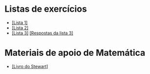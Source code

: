 # Listas de exercícios

- [[Lista 1]](../lista1.pdf)
- [[Lista 2]](../lista2.pdf)
- [[Lista 3]](../lista3.pdf) [[Respostas da lista 3]](../respostas-lista3.pdf)

# Materiais de apoio de Matemática
- [[Livro do Stewart]](../calc1/stewart.pdf)
